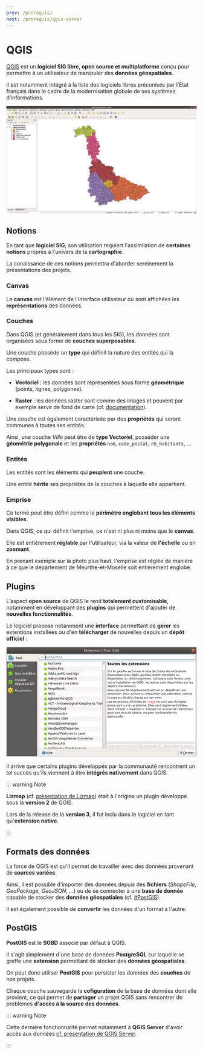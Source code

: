 ```yaml
---
prev: /prerequis/
next: /prerequis/qgis-server
---
```


# QGIS

[QGIS](https://qgis.org) est un **logiciel SIG libre, open source et multiplatforme** conçu pour permettre à un utilisateur de manipuler des **données géospatiales**.

Il est notamment intégré à la liste des logiciels libres préconisés par l’État français dans le cadre de la modernisation globale de ses systèmes d’informations.

<img src="../assets/images/qgis_exemple.png" title="Exemple de projet QGIS" alt="qgisexemple" data-align="center">

## Notions

En tant que **logiciel SIG**, son utilisation requiert l'assimilation de **certaines notions** propres à l'univers de la **cartographie**.

La conaissance de ces notions permettra d'aborder sereinement la présentations des projets.

### Canvas

Le **canvas** est l'élément de l'interface utilisateur où sont affichées les **représentations** des données.

### Couches

Dans QGIS (et généralement dans tous les SIG), les données sont organisées sous forme de **couches superposables**.

Une couche possède un **type** qui définit la nature des entités qui la compose. 

Les principaux types sont :

- **Vectoriel** : les données sont réprésentées sous forme **géométrique** (points, lignes, polygones).

- **Raster** : les données raster sont comme des images et peuvent par exemple servir de fond de carte (cf. [documentation](https://docs.qgis.org/3.10/fr/docs/training_manual/rasters/data_manipulation.html)).

Une couche est également caractérisée par des **propriétés** qui seront communes à toutes ses entités.

Ainsi, une couche *Ville* peut être de **type Vectoriel**, posséder une **géométrie polygonale** et les **propriétés** `nom`, `code_postal`, `nb_habitants`, ...

### Entités

Les entités sont les éléments qui **peuplent** une couche.

Une entité **hérite** ses propriétés de la couches à laquelle elle appartient.

### Emprise

Ce terme peut être défini comme le **périmètre englobant tous les éléments visibles**.

Dans QGIS, ce qui définit l'emprise, ce n'est ni plus ni moins que le **canvas**. 

Elle est entièrement **réglable** par l'utilisateur, via la valeur de **l'échelle** ou en **zoomant**.

En prenant exemple sur la photo plus haut, l'emprise est réglée de manière à ce que le département de Meurthe-et-Moselle soit entièrement englobé.

## Plugins

L'aspect **open source** de QGIS le rend **totalement customisable**, notamment en développant des **plugins** qui permettent d'ajouter de **nouvelles fonctionnalités**.

Le logiciel propose notamment une **interface** permettant de **gérer** les extentions installées ou d'en **télécharger** de nouvelles depuis un **dépôt officiel** :

<img src="../assets/images/qgis_extensions.png" title="L'interface de gestion des extensions dans QGIS" alt="qgisextensions" data-align="center">

Il arrive que certains plugins développés par la communauté rencontrent un tel succès qu'ils viennent à être **intégrés nativement** dans QGIS.

::: warning Note

**Lizmap** (cf. [présentation de Lizmap](/prerequis/lizmap)) était à l'origine un plugin développé sous la **version 2** de QGIS.

Lors de la release de la **version 3**, il fut inclu dans le logiciel en tant qu'**extension native**.

:::

## Formats des données

La force de QGIS est qu'il permet de travailler avec des données provenant de **sources variées**.

Ainsi, il est possible d'importer des données depuis des **fichiers** (*ShapeFile, GeoPackage, GeoJSON, ..*.) ou de se connecter à une **base de donnée** capable de stocker des **données géospatiales** (cf. [#PostGIS](/prerequis/qgis.html#postgis)).

Il est également possible de **convertir** les données d'un format à l'autre.

## PostGIS

**PostGIS** est le **SGBD** associé par défaut à QGIS.

Il s'agit simplement d'une base de données **PostgreSQL** sur laquelle se greffe une **extension** permettant de stocker des **données géospatiales**.

On peut donc utiliser **PostGIS** pour persister les données des **couches** de nos projets.

Chaque couche sauvegarde la **cofiguration** de la base de données dont elle provient, ce qui permet de **partager** un projet QGIS sans rencontrer de problèmes **d'accès à la source des données**. 

::: warning Note

Cette dernière fonctionnalité permet notamment à **QGIS Server** d'avoir accès aux données [cf. présentation de QGIS Server](/prerequis/qgis-server).

:::
